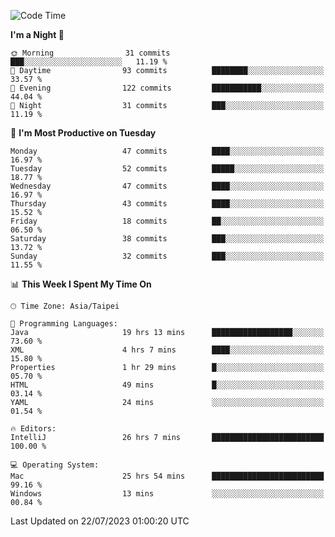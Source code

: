 <!--START_SECTION:waka-->
![Code Time](http://img.shields.io/badge/Code%20Time-258%20hrs%2033%20mins-blue)

**I'm a Night 🦉** 

```text
🌞 Morning                31 commits          ███░░░░░░░░░░░░░░░░░░░░░░   11.19 % 
🌆 Daytime                93 commits          ████████░░░░░░░░░░░░░░░░░   33.57 % 
🌃 Evening                122 commits         ███████████░░░░░░░░░░░░░░   44.04 % 
🌙 Night                  31 commits          ███░░░░░░░░░░░░░░░░░░░░░░   11.19 % 
```
📅 **I'm Most Productive on Tuesday** 

```text
Monday                   47 commits          ████░░░░░░░░░░░░░░░░░░░░░   16.97 % 
Tuesday                  52 commits          █████░░░░░░░░░░░░░░░░░░░░   18.77 % 
Wednesday                47 commits          ████░░░░░░░░░░░░░░░░░░░░░   16.97 % 
Thursday                 43 commits          ████░░░░░░░░░░░░░░░░░░░░░   15.52 % 
Friday                   18 commits          ██░░░░░░░░░░░░░░░░░░░░░░░   06.50 % 
Saturday                 38 commits          ███░░░░░░░░░░░░░░░░░░░░░░   13.72 % 
Sunday                   32 commits          ███░░░░░░░░░░░░░░░░░░░░░░   11.55 % 
```


📊 **This Week I Spent My Time On** 

```text
🕑︎ Time Zone: Asia/Taipei

💬 Programming Languages: 
Java                     19 hrs 13 mins      ██████████████████░░░░░░░   73.60 % 
XML                      4 hrs 7 mins        ████░░░░░░░░░░░░░░░░░░░░░   15.80 % 
Properties               1 hr 29 mins        █░░░░░░░░░░░░░░░░░░░░░░░░   05.70 % 
HTML                     49 mins             █░░░░░░░░░░░░░░░░░░░░░░░░   03.14 % 
YAML                     24 mins             ░░░░░░░░░░░░░░░░░░░░░░░░░   01.54 % 

🔥 Editors: 
IntelliJ                 26 hrs 7 mins       █████████████████████████   100.00 % 

💻 Operating System: 
Mac                      25 hrs 54 mins      █████████████████████████   99.16 % 
Windows                  13 mins             ░░░░░░░░░░░░░░░░░░░░░░░░░   00.84 % 
```


 Last Updated on 22/07/2023 01:00:20 UTC
<!--END_SECTION:waka-->
